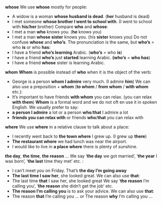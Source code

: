 **whose**
We use **whose** mostly for people:
- A widow is a woman **whose husband is dead**. (**her** husband is dead)
- I met someone **whose brother I went to school with**. (I went to school with **his**/**her** brother)
Compare **who** and **whose**:
- I met a man **who** knows you. (**he** knows you)
- I met a man **whose sister** knows you. (his **sister** knows you)
Do not confuse **whose** and **who’s**. The pronunciation is the same, but **who’s** = who **is** or who **has**:
- I have a friend **who’s learning** Arabic. (**who’s** = who **is**)
- I have a friend **who’s** just **started** learning Arabic. **(who’s** = **who has**)
- I have a friend **whose** sister is learning Arabic.

**whom**
**Whom** is possible instead of **who** when it is the object of the verb:
- George is a person **whom I admire** very much. (I admire **him**)
We can also use a preposition + **whom** (**to whom** / **from whom** / **with whom** etc.):
- It’s important to have friends **with whom** you can relax. (you can relax **with them**)
**Whom** is a formal word and we do not oft en use it in spoken English. We usually prefer to say:
- **a person I admire** a lot or a person **who**/**that** I admire a lot
- **friends you can relax with** or friends **who**/**that** you can relax with

**where**
We use **where** in a relative clause to talk about a place:
- I recently went back to **the town where** I grew up. (I grew up **there**)
- **The restaurant where** we had lunch was near the airport.
- I would like to live in **a place where** there is plenty of sunshine.

**the day**, **the time**, **the reason** …
We say ‘**the day** we got married’, ‘**the year** I was born’, ‘**the last** time they met’ etc. :
- I can’t meet you on Friday. That’s **the day I’m going away**
- **The last time I saw her**, she looked great.
We can also use **that**:
- The last time **that** I saw her, she looked great
We say ‘**the reason** I’m calling you’, ‘**the reason** she didn’t get the job’ etc.
- **The reason I’m calling you** is to ask your advice.
We can also use **that**:
- The reason **that** I’m calling you … or The reason **why** I’m calling you …
